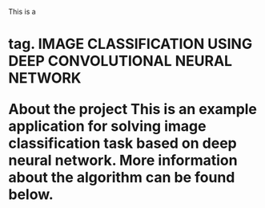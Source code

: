  This is a  <h1> tag. 
 IMAGE CLASSIFICATION USING DEEP CONVOLUTIONAL NEURAL NETWORK

About the project
This is an example application for solving image classification task based on deep neural network. More information about the algorithm can be found below. 
